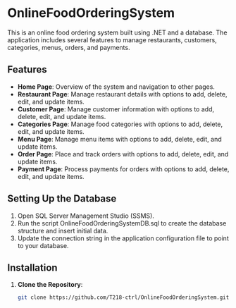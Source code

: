 # OnlineFoodOrderingSystem

This is an online food ordering system built using .NET and a database. The application includes several features to manage restaurants, customers, categories, menus, orders, and payments.

## Features

- **Home Page**: Overview of the system and navigation to other pages.
- **Restaurant Page**: Manage restaurant details with options to add, delete, edit, and update items.
- **Customer Page**: Manage customer information with options to add, delete, edit, and update items.
- **Categories Page**: Manage food categories with options to add, delete, edit, and update items.
- **Menu Page**: Manage menu items with options to add, delete, edit, and update items.
- **Order Page**: Place and track orders with options to add, delete, edit, and update items.
- **Payment Page**: Process payments for orders with options to add, delete, edit, and update items.

## Setting Up the Database

1. Open SQL Server Management Studio (SSMS).
2. Run the script OnlineFoodOrderingSystemDB.sql to create the database structure and insert initial data.
3. Update the connection string in the application configuration file to point to your database.

## Installation

1. **Clone the Repository**:
   ```bash
   git clone https://github.com/T218-ctrl/OnlineFoodOrderingSystem.git
